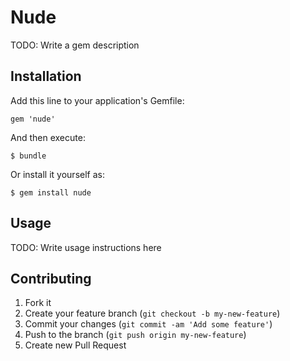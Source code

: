 # Nude

TODO: Write a gem description

## Installation

Add this line to your application's Gemfile:

    gem 'nude'

And then execute:

    $ bundle

Or install it yourself as:

    $ gem install nude

## Usage

TODO: Write usage instructions here

## Contributing

1. Fork it
2. Create your feature branch (`git checkout -b my-new-feature`)
3. Commit your changes (`git commit -am 'Add some feature'`)
4. Push to the branch (`git push origin my-new-feature`)
5. Create new Pull Request

